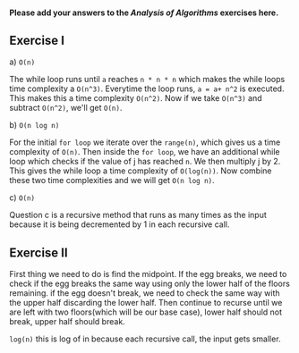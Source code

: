 #### Please add your answers to the ***Analysis of  Algorithms*** exercises here.

## Exercise I

a) `O(n)`

The while loop runs until `a` reaches `n * n * n` which makes the while loops time complexity a `O(n^3)`. Everytime the loop runs, `a = a+ n^2` is executed. This makes this a time complexity `O(n^2)`. Now if we take `O(n^3)` and subtract `O(n^2)`, we'll get `O(n)`.


b) `O(n log n)`

For the initial `for loop` we iterate over the `range(n)`, which gives us a time complexity of `O(n)`. Then inside the `for loop`, we have an additional while loop which checks if the value of j has reached `n`. We then multiply j by 2. This gives the while loop a time complexity of `O(log(n))`. Now combine these two time complexities and we will get `O(n log n)`.


c) `O(n)` 

Question c is a recursive method that runs as many times as the input because it is being decremented by 1 in each recursive call.

## Exercise II

First thing we need to do is find the midpoint. If the egg breaks, we need to check if the egg breaks the same way using only the lower half of the floors remaining.
if the egg doesn't break, we need to check the same way with the upper half discarding the lower half.
Then continue to recurse until we are left with two floors(which will be our base case), lower half should not break, upper half should break.

`log(n)` this is log of in because each recursive call, the input gets smaller.

